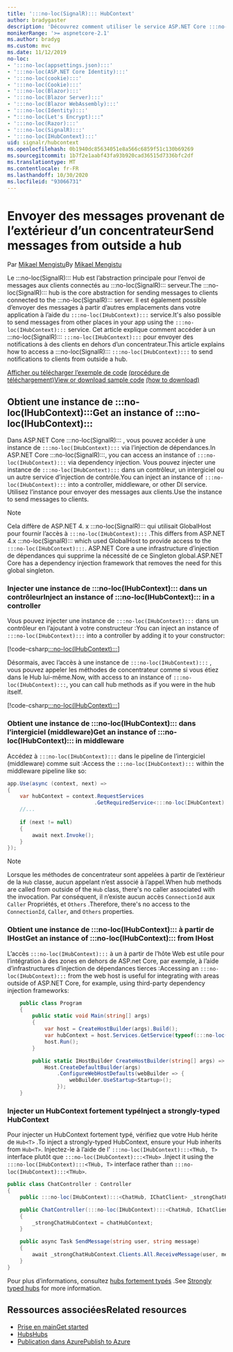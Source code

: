 ```yaml
---
title: ':::no-loc(SignalR)::: HubContext'
author: bradygaster
description: 'Découvrez comment utiliser le service ASP.NET Core :::no-loc(SignalR)::: HubContext pour envoyer des notifications à des clients en dehors d’un concentrateur.'
monikerRange: '>= aspnetcore-2.1'
ms.author: bradyg
ms.custom: mvc
ms.date: 11/12/2019
no-loc:
- ':::no-loc(appsettings.json):::'
- ':::no-loc(ASP.NET Core Identity):::'
- ':::no-loc(cookie):::'
- ':::no-loc(Cookie):::'
- ':::no-loc(Blazor):::'
- ':::no-loc(Blazor Server):::'
- ':::no-loc(Blazor WebAssembly):::'
- ':::no-loc(Identity):::'
- ":::no-loc(Let's Encrypt):::"
- ':::no-loc(Razor):::'
- ':::no-loc(SignalR):::'
- ':::no-loc(IHubContext):::'
uid: signalr/hubcontext
ms.openlocfilehash: 0b1940dc85634051e8a566c6859f51c130b69269
ms.sourcegitcommit: 1b7f2e1aabf43fa93b920cad36515d7336bfc2df
ms.translationtype: MT
ms.contentlocale: fr-FR
ms.lasthandoff: 10/30/2020
ms.locfileid: "93066731"
---
```

# <a name="send-messages-from-outside-a-hub"></a><span data-ttu-id="174fe-103">Envoyer des messages provenant de l’extérieur d’un concentrateur</span><span class="sxs-lookup"><span data-stu-id="174fe-103">Send messages from outside a hub</span></span>

<span data-ttu-id="174fe-104">Par [Mikael Mengistu](https://twitter.com/MikaelM_12)</span><span class="sxs-lookup"><span data-stu-id="174fe-104">By [Mikael Mengistu](https://twitter.com/MikaelM_12)</span></span>

<span data-ttu-id="174fe-105">Le :::no-loc(SignalR)::: Hub est l’abstraction principale pour l’envoi de messages aux clients connectés au :::no-loc(SignalR)::: serveur.</span><span class="sxs-lookup"><span data-stu-id="174fe-105">The :::no-loc(SignalR)::: hub is the core abstraction for sending messages to clients connected to the :::no-loc(SignalR)::: server.</span></span> <span data-ttu-id="174fe-106">Il est également possible d’envoyer des messages à partir d’autres emplacements dans votre application à l’aide du `:::no-loc(IHubContext):::` service.</span><span class="sxs-lookup"><span data-stu-id="174fe-106">It's also possible to send messages from other places in your app using the `:::no-loc(IHubContext):::` service.</span></span> <span data-ttu-id="174fe-107">Cet article explique comment accéder à un :::no-loc(SignalR)::: `:::no-loc(IHubContext):::` pour envoyer des notifications à des clients en dehors d’un concentrateur.</span><span class="sxs-lookup"><span data-stu-id="174fe-107">This article explains how to access a :::no-loc(SignalR)::: `:::no-loc(IHubContext):::` to send notifications to clients from outside a hub.</span></span>

<span data-ttu-id="174fe-108">[Afficher ou télécharger l’exemple de code](https://github.com/dotnet/AspNetCore.Docs/tree/master/aspnetcore/signalr/hubcontext/sample/) [(procédure de téléchargement)](xref:index#how-to-download-a-sample)</span><span class="sxs-lookup"><span data-stu-id="174fe-108">[View or download sample code](https://github.com/dotnet/AspNetCore.Docs/tree/master/aspnetcore/signalr/hubcontext/sample/) [(how to download)](xref:index#how-to-download-a-sample)</span></span>

## <a name="get-an-instance-of-no-locihubcontext"></a><span data-ttu-id="174fe-109">Obtient une instance de :::no-loc(IHubContext):::</span><span class="sxs-lookup"><span data-stu-id="174fe-109">Get an instance of :::no-loc(IHubContext):::</span></span>

<span data-ttu-id="174fe-110">Dans ASP.NET Core :::no-loc(SignalR)::: , vous pouvez accéder à une instance de `:::no-loc(IHubContext):::` via l’injection de dépendances.</span><span class="sxs-lookup"><span data-stu-id="174fe-110">In ASP.NET Core :::no-loc(SignalR):::, you can access an instance of `:::no-loc(IHubContext):::` via dependency injection.</span></span> <span data-ttu-id="174fe-111">Vous pouvez injecter une instance de `:::no-loc(IHubContext):::` dans un contrôleur, un intergiciel ou un autre service d’injection de contrôle.</span><span class="sxs-lookup"><span data-stu-id="174fe-111">You can inject an instance of `:::no-loc(IHubContext):::` into a controller, middleware, or other DI service.</span></span> <span data-ttu-id="174fe-112">Utilisez l’instance pour envoyer des messages aux clients.</span><span class="sxs-lookup"><span data-stu-id="174fe-112">Use the instance to send messages to clients.</span></span>

> [!NOTE]
> <span data-ttu-id="174fe-113">Cela diffère de ASP.NET 4. x :::no-loc(SignalR)::: qui utilisait GlobalHost pour fournir l’accès à `:::no-loc(IHubContext):::` .</span><span class="sxs-lookup"><span data-stu-id="174fe-113">This differs from ASP.NET 4.x :::no-loc(SignalR)::: which used GlobalHost to provide access to the `:::no-loc(IHubContext):::`.</span></span> <span data-ttu-id="174fe-114">ASP.NET Core a une infrastructure d’injection de dépendances qui supprime la nécessité de ce Singleton global.</span><span class="sxs-lookup"><span data-stu-id="174fe-114">ASP.NET Core has a dependency injection framework that removes the need for this global singleton.</span></span>

### <a name="inject-an-instance-of-no-locihubcontext-in-a-controller"></a><span data-ttu-id="174fe-115">Injecter une instance de :::no-loc(IHubContext)::: dans un contrôleur</span><span class="sxs-lookup"><span data-stu-id="174fe-115">Inject an instance of :::no-loc(IHubContext)::: in a controller</span></span>

<span data-ttu-id="174fe-116">Vous pouvez injecter une instance de `:::no-loc(IHubContext):::` dans un contrôleur en l’ajoutant à votre constructeur :</span><span class="sxs-lookup"><span data-stu-id="174fe-116">You can inject an instance of `:::no-loc(IHubContext):::` into a controller by adding it to your constructor:</span></span>

[!code-csharp[:::no-loc(IHubContext):::](hubcontext/sample/Controllers/HomeController.cs?range=12-19,57)]

<span data-ttu-id="174fe-117">Désormais, avec l’accès à une instance de `:::no-loc(IHubContext):::` , vous pouvez appeler les méthodes de concentrateur comme si vous étiez dans le Hub lui-même.</span><span class="sxs-lookup"><span data-stu-id="174fe-117">Now, with access to an instance of `:::no-loc(IHubContext):::`, you can call hub methods as if you were in the hub itself.</span></span>

[!code-csharp[:::no-loc(IHubContext):::](hubcontext/sample/Controllers/HomeController.cs?range=21-25)]

### <a name="get-an-instance-of-no-locihubcontext-in-middleware"></a><span data-ttu-id="174fe-118">Obtient une instance de :::no-loc(IHubContext)::: dans l’intergiciel (middleware)</span><span class="sxs-lookup"><span data-stu-id="174fe-118">Get an instance of :::no-loc(IHubContext)::: in middleware</span></span>

<span data-ttu-id="174fe-119">Accédez à `:::no-loc(IHubContext):::` dans le pipeline de l’intergiciel (middleware) comme suit :</span><span class="sxs-lookup"><span data-stu-id="174fe-119">Access the `:::no-loc(IHubContext):::` within the middleware pipeline like so:</span></span>

```csharp
app.Use(async (context, next) =>
{
    var hubContext = context.RequestServices
                            .GetRequiredService<:::no-loc(IHubContext):::<ChatHub>>();
    //...
    
    if (next != null)
    {
        await next.Invoke();
    }
});
```

> [!NOTE]
> <span data-ttu-id="174fe-120">Lorsque les méthodes de concentrateur sont appelées à partir de l’extérieur de la `Hub` classe, aucun appelant n’est associé à l’appel.</span><span class="sxs-lookup"><span data-stu-id="174fe-120">When hub methods are called from outside of the `Hub` class, there's no caller associated with the invocation.</span></span> <span data-ttu-id="174fe-121">Par conséquent, il n’existe aucun accès `ConnectionId` aux `Caller` Propriétés, et `Others` .</span><span class="sxs-lookup"><span data-stu-id="174fe-121">Therefore, there's no access to the `ConnectionId`, `Caller`, and `Others` properties.</span></span>

### <a name="get-an-instance-of-no-locihubcontext-from-ihost"></a><span data-ttu-id="174fe-122">Obtient une instance de :::no-loc(IHubContext)::: à partir de IHost</span><span class="sxs-lookup"><span data-stu-id="174fe-122">Get an instance of :::no-loc(IHubContext)::: from IHost</span></span>

<span data-ttu-id="174fe-123">L’accès `:::no-loc(IHubContext):::` à un à partir de l’hôte Web est utile pour l’intégration à des zones en dehors de ASP.net Core, par exemple, à l’aide d’infrastructures d’injection de dépendances tierces :</span><span class="sxs-lookup"><span data-stu-id="174fe-123">Accessing an `:::no-loc(IHubContext):::` from the web host is useful for integrating with areas outside of ASP.NET Core, for example, using third-party dependency injection frameworks:</span></span>

```csharp
    public class Program
    {
        public static void Main(string[] args)
        {
            var host = CreateHostBuilder(args).Build();
            var hubContext = host.Services.GetService(typeof(:::no-loc(IHubContext):::<ChatHub>));
            host.Run();
        }

        public static IHostBuilder CreateHostBuilder(string[] args) =>
            Host.CreateDefaultBuilder(args)
                .ConfigureWebHostDefaults(webBuilder => {
                    webBuilder.UseStartup<Startup>();
                });
    }
```

### <a name="inject-a-strongly-typed-hubcontext"></a><span data-ttu-id="174fe-124">Injecter un HubContext fortement typé</span><span class="sxs-lookup"><span data-stu-id="174fe-124">Inject a strongly-typed HubContext</span></span>

<span data-ttu-id="174fe-125">Pour injecter un HubContext fortement typé, vérifiez que votre Hub hérite de `Hub<T>` .</span><span class="sxs-lookup"><span data-stu-id="174fe-125">To inject a strongly-typed HubContext, ensure your Hub inherits from `Hub<T>`.</span></span> <span data-ttu-id="174fe-126">Injectez-le à l’aide de l' `:::no-loc(IHubContext):::<THub, T>` interface plutôt que `:::no-loc(IHubContext):::<THub>` .</span><span class="sxs-lookup"><span data-stu-id="174fe-126">Inject it using the `:::no-loc(IHubContext):::<THub, T>` interface rather than `:::no-loc(IHubContext):::<THub>`.</span></span>

```csharp
public class ChatController : Controller
{
    public :::no-loc(IHubContext):::<ChatHub, IChatClient> _strongChatHubContext { get; }

    public ChatController(:::no-loc(IHubContext):::<ChatHub, IChatClient> chatHubContext)
    {
        _strongChatHubContext = chatHubContext;
    }

    public async Task SendMessage(string user, string message)
    {
        await _strongChatHubContext.Clients.All.ReceiveMessage(user, message);
    }
}
```

<span data-ttu-id="174fe-127">Pour plus d’informations, consultez [hubs fortement typés](xref:signalr/hubs#strongly-typed-hubs) .</span><span class="sxs-lookup"><span data-stu-id="174fe-127">See [Strongly typed hubs](xref:signalr/hubs#strongly-typed-hubs) for more information.</span></span>

## <a name="related-resources"></a><span data-ttu-id="174fe-128">Ressources associées</span><span class="sxs-lookup"><span data-stu-id="174fe-128">Related resources</span></span>

* [<span data-ttu-id="174fe-129">Prise en main</span><span class="sxs-lookup"><span data-stu-id="174fe-129">Get started</span></span>](xref:tutorials/signalr)
* [<span data-ttu-id="174fe-130">Hubs</span><span class="sxs-lookup"><span data-stu-id="174fe-130">Hubs</span></span>](xref:signalr/hubs)
* [<span data-ttu-id="174fe-131">Publication dans Azure</span><span class="sxs-lookup"><span data-stu-id="174fe-131">Publish to Azure</span></span>](xref:signalr/publish-to-azure-web-app)
